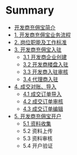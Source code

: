 # Summary

* [开发商充佣宝简介](README.md)
* [1. 开发商充佣宝业务流程](chapter1.md)
* [2. 岗位职能及工作标准](2.md)
* [3. 开发商充佣宝入驻](3.md)
  * [3.1 开发商企业创建](3/31-kai-fa-shang-he-tong-chuang-jian.md)
  * [3.2 开发商楼盘入驻](3/32-kai-fa-shang-lou-pan-ru-zhu.md)
  * [3.3 开发商入驻审核](3/33-kai-fa-shang-ru-zhu-shen-he.md)
  * [3.4 代理商入驻](3/34-dai-li-shang-ru-zhu.md)
* [4. 成交对账、导入](4.md)
  * [4.1 成交订单导入](4/41-cheng-jiao-ding-dan-dao-ru.md)
  * [4.2 成交订单审核](4/42-cheng-jiao-ding-dan-shen-he.md)
  * [4.3 成交订单编辑](4/43-cheng-jiao-ding-dan-bian-ji.md)
* [5. 开发商充佣宝开户](5.md)
  * [5.1 资料收集](5/51-zi-liao-shou-ji.md)
  * 5.2 资料上传
  * 5.3 资料审核
  * 5.4 开户验证

